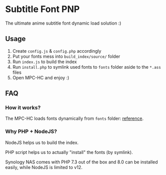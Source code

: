 # Subtitle Font PNP

The ultimate anime subtitle font dynamic load solution :)

## Usage

1. Create `config.js` & `config.php` accordingly
1. Put your fonts mess into `build_index/source/` folder
1. Run `index.js` to build the index
1. Run `install.php` to symlink used fonts to `fonts` folder aside to the `*.ass` files
1. Open MPC-HC and enjoy :)

## FAQ

### How it works?

The MPC-HC loads fonts dynamically from `fonts` folder: [reference](https://github.com/clsid2/mpc-hc/blob/22dccf89ac98c3a984909729c8ede4d03acbb503/src/mpc-hc/MainFrm.cpp#L16348-L16374).

### Why PHP + NodeJS?

NodeJS helps us to build the index.

PHP script helps us to actually "install" the fonts (by symlink).

Synology NAS comes with PHP 7.3 out of the box and 8.0 can be installed easily, while NodeJS is limited to v12.
